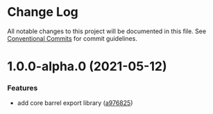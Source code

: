 # Change Log

All notable changes to this project will be documented in this file.
See [Conventional Commits](https://conventionalcommits.org) for commit guidelines.

# 1.0.0-alpha.0 (2021-05-12)

### Features

- add core barrel export library ([a976825](https://github.com/rupert-ong/evergreen-ui/commit/a97682578908bcf56cb2fd230970a004da54b832))
